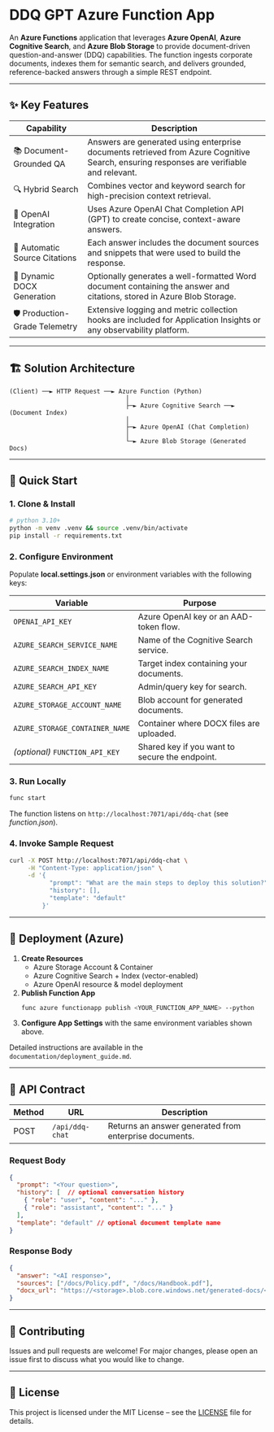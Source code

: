 # DDQ GPT Azure Function App

An **Azure Functions** application that leverages **Azure OpenAI**, **Azure Cognitive Search**, and **Azure Blob Storage** to provide document-driven question-and-answer (DDQ) capabilities.  The function ingests corporate documents, indexes them for semantic search, and delivers grounded, reference-backed answers through a simple REST endpoint.

---

## ✨ Key Features

| Capability | Description |
| ----------- | ----------- |
| 📚 Document-Grounded QA | Answers are generated using enterprise documents retrieved from Azure Cognitive Search, ensuring responses are verifiable and relevant. |
| 🔍 Hybrid Search | Combines vector and keyword search for high-precision context retrieval. |
| 🧠 OpenAI Integration | Uses Azure OpenAI Chat Completion API (GPT) to create concise, context-aware answers. |
| 📝 Automatic Source Citations | Each answer includes the document sources and snippets that were used to build the response. |
| 📄 Dynamic DOCX Generation | Optionally generates a well-formatted Word document containing the answer and citations, stored in Azure Blob Storage. |
| 🛡️ Production-Grade Telemetry | Extensive logging and metric collection hooks are included for Application Insights or any observability platform. |

---

## 🏗️ Solution Architecture

```
(Client) ──► HTTP Request ──► Azure Function (Python)
                                │
                                ├─► Azure Cognitive Search ──► (Document Index)
                                │
                                ├─► Azure OpenAI (Chat Completion)
                                │
                                └─► Azure Blob Storage (Generated Docs)
```

---

## 🚀 Quick Start

### 1. Clone & Install

```bash
# python 3.10+
python -m venv .venv && source .venv/bin/activate
pip install -r requirements.txt
```

### 2. Configure Environment

Populate **local.settings.json** or environment variables with the following keys:

| Variable | Purpose |
| -------- | ------- |
| `OPENAI_API_KEY` | Azure OpenAI key or an AAD-token flow. |
| `AZURE_SEARCH_SERVICE_NAME` | Name of the Cognitive Search service. |
| `AZURE_SEARCH_INDEX_NAME` | Target index containing your documents. |
| `AZURE_SEARCH_API_KEY` | Admin/query key for search. |
| `AZURE_STORAGE_ACCOUNT_NAME` | Blob account for generated documents. |
| `AZURE_STORAGE_CONTAINER_NAME` | Container where DOCX files are uploaded. |
| *(optional)* `FUNCTION_API_KEY` | Shared key if you want to secure the endpoint. |

### 3. Run Locally

```bash
func start
```
The function listens on `http://localhost:7071/api/ddq-chat` (see *function.json*).

### 4. Invoke Sample Request

```bash
curl -X POST http://localhost:7071/api/ddq-chat \
     -H "Content-Type: application/json" \
     -d '{
           "prompt": "What are the main steps to deploy this solution?",
           "history": [],
           "template": "default"
         }'
```

---

## 🔧 Deployment (Azure)

1. **Create Resources**
   * Azure Storage Account & Container
   * Azure Cognitive Search + Index (vector-enabled)
   * Azure OpenAI resource & model deployment
2. **Publish Function App**
   ```bash
   func azure functionapp publish <YOUR_FUNCTION_APP_NAME> --python
   ```
3. **Configure App Settings** with the same environment variables shown above.

Detailed instructions are available in the `documentation/deployment_guide.md`.

---

## 📑 API Contract

| Method | URL | Description |
| ------ | --- | ----------- |
| POST | `/api/ddq-chat` | Returns an answer generated from enterprise documents. |

### Request Body
```json
{
  "prompt": "<Your question>",
  "history": [  // optional conversation history
    { "role": "user", "content": "..." },
    { "role": "assistant", "content": "..." }
  ],
  "template": "default" // optional document template name
}
```

### Response Body
```json
{
  "answer": "<AI response>",
  "sources": ["/docs/Policy.pdf", "/docs/Handbook.pdf"],
  "docx_url": "https://<storage>.blob.core.windows.net/generated-docs/<file>.docx"
}
```

---

## 📝 Contributing

Issues and pull requests are welcome!  For major changes, please open an issue first to discuss what you would like to change.

---

## 📄 License

This project is licensed under the MIT License – see the [LICENSE](LICENSE) file for details. 